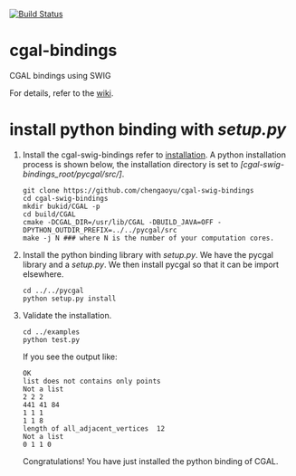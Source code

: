 [![Build Status](https://travis-ci.org/CGAL/cgal-swig-bindings.svg?branch=master)](https://travis-ci.org/CGAL/cgal-swig-bindings)

# cgal-bindings
CGAL bindings using SWIG

For details, refer to the [wiki](https://github.com/CGAL/cgal-swig-bindings/wiki).

# install python binding with *setup.py*

1. Install the cgal-swig-bindings refer to [installation](https://github.com/CGAL/cgal-swig-bindings/wiki/Installation). A python installation process is shown below, the installation directory is set to *[cgal-swig-bindings_root/pycgal/src/]*.

    ```
    git clone https://github.com/chengaoyu/cgal-swig-bindings
    cd cgal-swig-bindings
    mkdir bukid/CGAL -p
    cd build/CGAL
    cmake -DCGAL_DIR=/usr/lib/CGAL -DBUILD_JAVA=OFF -DPYTHON_OUTDIR_PREFIX=../../pycgal/src
    make -j N ### where N is the number of your computation cores.  
    ```

2. Install the python binding library with *setup.py*. We have the pycgal library and a *setup.py*. We then install pycgal so that it can be import elsewhere.
   
    ```
    cd ../../pycgal
    python setup.py install
    ```
    
3. Validate the installation.
    ```
    cd ../examples
    python test.py
    ```
   If you see the output like:
    ```
    OK
    list does not contains only points
    Not a list
    2 2 2
    441 41 84
    1 1 1
    1 1 8
    length of all_adjacent_vertices  12
    Not a list
    0 1 1 0
    ```
   Congratulations! You have just installed the python binding of CGAL.